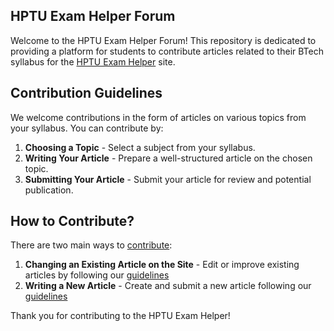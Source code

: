 ## HPTU Exam Helper Forum

Welcome to the HPTU Exam Helper Forum! This repository is dedicated to providing a platform for students to contribute articles related to their BTech syllabus for the [HPTU Exam Helper](https://hptuexamhelper.in/) site.

## Contribution Guidelines

We welcome contributions in the form of articles on various topics from your syllabus. You can contribute by:

1. **Choosing a Topic** - Select a subject from your syllabus.
2. **Writing Your Article** - Prepare a well-structured article on the chosen topic.
3. **Submitting Your Article** - Submit your article for review and potential publication.

## How to Contribute?

There are two main ways to [contribute](https://www.hptuexamhelper.in/contribute):

1. **Changing an Existing Article on the Site** - Edit or improve existing articles by following our [guidelines](https://www.hptuexamhelper.in/contribute#changing-an-existing-article-on-the-site)
2. **Writing a New Article** - Create and submit a new article following our [guidelines](https://www.hptuexamhelper.in/contribute#writing-a-new-article)

Thank you for contributing to the HPTU Exam Helper!
